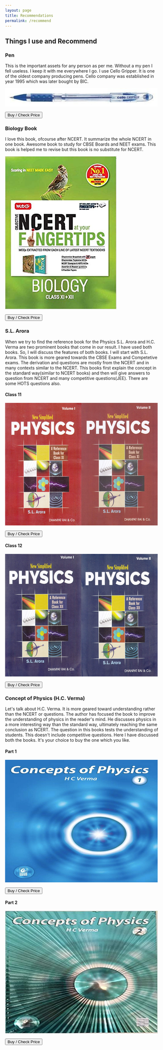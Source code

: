 ```yaml
---
layout: page
title: Recommendations
permalink: /recommend
---
```


## Things I use and Recommend

### Pen
This is the important assets for any person as per me. Without a my pen I fell useless. I keep it with me everywhere I go. I use Cello Gripper. It is one of the oldest company producing pens. Cello company was established in year 1995 which was later bought by BIC.

<a href="https://amzn.to/2ZvV6NU" rel="nofollow">
    <img src="assets/images/cello-gripper-pen.jpg" alt="Cello Gripper Pen">
</a>

<a href="https://amzn.to/2ZvV6NU" rel="nofollow"><button>Buy / Check Price</button></a>


### Biology Book
I love this book, ofcourse after NCERT. It summarize the whole NCERT in one book. Awesome book to study for CBSE Boards and NEET exams. This book is helped me to revise but this book is no substitute for NCERT.

<a href="https://amzn.to/2ZvV6NU" rel="nofollow">
    <img src="assets/images/biology-at-fingertips-2019.jpg" alt="Biology At Fingertips 2019">
</a>

<a href="https://amzn.to/340FDch" rel="nofollow"><button>Buy / Check Price</button></a>

### S.L. Arora
When we try to find the reference book for the Physics S.L. Arora and H.C. Verma are two prominent books that come in our result. I have used both books. So, I will discuss the features of both books.  I will start with S.L. Arora. This book is more geared towards the CBSE Exams and Competetive exams. The derivation and questions are mostly from the NCERT and in many contexts similar to the NCERT. This books first explain the concept in the standard way(similar to NCERT books) and then will give answers to question from NCERT and many competitive questions(JEE). There are some HOTS questions also.

#### Class 11
<a href="https://amzn.to/2L3fMJ4" rel="nofollow">
    <img height=400 width=500  src="assets/images/sl-arora-class11-2019.jpg" alt="S.L. Arora Physics Class 11">
</a>

<a href="https://amzn.to/2L3fMJ4" rel="nofollow"><button>Buy / Check Price</button></a>


#### Class 12
<a href="https://amzn.to/2NFtpzY" rel="nofollow">
    <img height=400 width=500  src="assets/images/sl-arora-class12-2019.jpg" alt="S.L. Arora Physics Class 12">
</a>

<a href="https://amzn.to/2NFtpzY" rel="nofollow"><button>Buy / Check Price</button></a>


### Concept of Physics (H.C. Verma)


Let's talk about H.C. Verma. It is more geared toward understanding rather than the NCERT or questions. The author has focused the book to improve the understanding of physics in the reader's mind. He discusses physics in a more interesting way than the standard way, ultimately reaching the same conclusion as NCERT. The question in this books tests the understanding of students. This doesn't include competitive questions. Here I have discussed both the books. It's your choice to buy the one which you like.

#### Part 1
<a href="https://amzn.to/2L3fMJ4" rel="nofollow">
    <img height=400 width=500 src="assets/images/hc-verma-class11-2019.jpg" alt="S.L. Arora Physics Class 11">
</a>

<a href="https://amzn.to/2L3fMJ4" rel="nofollow"><button>Buy / Check Price</button></a>


#### Part 2
<a href="https://amzn.to/2NFtpzY" rel="nofollow">
    <img height=400 width=500 src="assets/images/hc-verma-class12-2019.jpg" alt="S.L. Arora Physics Class 12">
</a>

<a href="https://amzn.to/2NFtpzY" rel="nofollow"><button>Buy / Check Price</button></a>